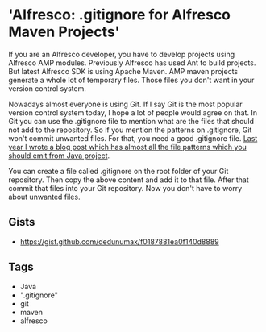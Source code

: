 # 'Alfresco: .gitignore for Alfresco Maven Projects'

If you are an Alfresco developer, you have to develop projects using Alfresco AMP modules. Previously Alfresco has used Ant to build projects. But latest Alfresco SDK is using Apache Maven. AMP maven projects generate a whole lot of temporary files. Those files you don't want in your version control system. 

Nowadays almost everyone is using Git. If I say Git is the most popular version control system today, I hope a lot of people would agree on that. In Git you can use the .gitignore file to mention what are the files that should not add to the repository. So if you mention the patterns on .gitignore, Git won't commit unwanted files. For that, you need a good .gitignore file. [Last year I wrote a blog post which has almost all the file patterns which you should emit from Java project](http://www.dedunu.info/2014/11/gitignore-file-for-java.html).

You can create a file called .gitignore on the root folder of your Git repository. Then copy the above content and add it to that file. After that commit that files into your Git repository. Now you don't have to worry about unwanted files.

## Gists

- <https://gist.github.com/dedunumax/f0187881ea0f140d8889>

## Tags

- Java
- ".gitignore"
- git
- maven
- alfresco